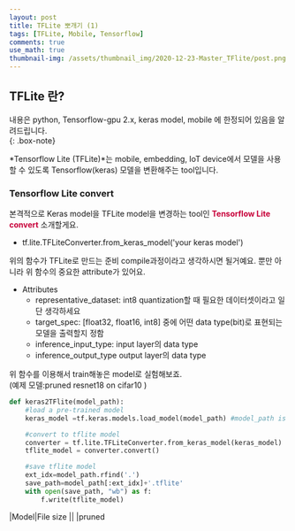 ```yaml
---
layout: post
title: TFLite 뽀개기 (1)
tags: [TFLite, Mobile, Tensorflow]
comments: true
use_math: true
thumbnail-img: /assets/thumbnail_img/2020-12-23-Master_TFlite/post.png
---
```


## TFLite 란?  
내용은 python, Tensorflow-gpu 2.x, keras model, mobile 에 한정되어 있음을 알려드립니다.  
{: .box-note}

*Tensorflow Lite (TFLite)*는 mobile, embedding, IoT device에서 모델을 사용할 수 있도록 Tensorflow(keras) 모델을 변환해주는 tool입니다.


### Tensorflow Lite convert

본격적으로 Keras model을 TFLite model을 변경하는 tool인 <span style="color:#C70039">**Tensorflow Lite convert**</span> 소개할게요.

- tf.lite.TFLiteConverter.from_keras_model('your keras model')

위의 함수가 TFLite로 만드는 준비 compile과정이라고 생각하시면 될거예요. 뿐만 아니라 위 함수의 중요한 attribute가 있어요.

- Attributes
	- representative_dataset: int8 quantization할 때 필요한 데이터셋이라고 일단 생각하세요
	- target_spec: [float32, float16, int8] 중에 어떤 data type(bit)로 표현되는 모델을 출력할지 정함
	- inference_input_type: input layer의 data type
	- inference_output_type output layer의 data type

위 함수를 이용해서 train해놓은 model로 실험해보죠.  
(예제 모델:pruned resnet18 on cifar10 )


```python
def keras2TFlite(model_path):
    #load a pre-trained model
    keras_model =tf.keras.models.load_model(model_path) #model_path is 'cifar10_resnet18_pruned.h5'

    #convert to tflite model
    converter = tf.lite.TFLiteConverter.from_keras_model(keras_model)
    tflite_model = converter.convert()

    #save tflite model
    ext_idx=model_path.rfind('.')
    save_path=model_path[:ext_idx]+'.tflite'
    with open(save_path, "wb") as f:
        f.write(tflite_model)
```

|Model|File size ||
|pruned
